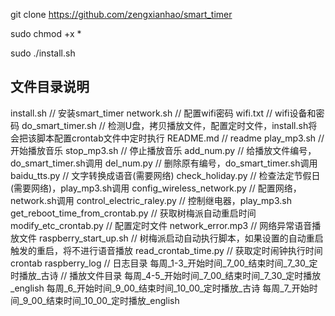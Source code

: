 git clone https://github.com/zengxianhao/smart_timer

sudo chmod +x *

sudo ./install.sh



文件目录说明
------------------------------------------
install.sh                      // 安装smart_timer
network.sh                      // 配置wifi密码
wifi.txt                        // wifi设备和密码
do_smart_timer.sh               // 检测U盘，拷贝播放文件，配置定时文件，install.sh将会把该脚本配置crontab文件中定时执行
README.md                       // readme
play_mp3.sh                     // 开始播放音乐
stop_mp3.sh                     // 停止播放音乐
add_num.py                      // 给播放文件编号，do_smart_timer.sh调用
del_num.py                      // 删除原有编号，do_smart_timer.sh调用
baidu_tts.py                    // 文字转换成语音(需要网络)
check_holiday.py                // 检查法定节假日(需要网络)，play_mp3.sh调用
config_wireless_network.py      // 配置网络，network.sh调用
control_electric_raley.py       // 控制继电器，play_mp3.sh 
get_reboot_time_from_crontab.py // 获取树梅派自动重启时间
modify_etc_crontab.py           // 配置定时文件
network_error.mp3               // 网络异常语音播放文件
raspberry_start_up.sh           // 树梅派启动自动执行脚本，如果设置的自动重启触发的重启，将不进行语音播放
read_crontab_time.py            // 获取定时闹钟执行时间
crontab
raspberry_log                   // 日志目录
每周_1-3_开始时间_7_00_结束时间_7_30_定时播放_古诗      // 播放文件目录
每周_4-5_开始时间_7_00_结束时间_7_30_定时播放_english
每周_6_开始时间_9_00_结束时间_10_00_定时播放_古诗
每周_7_开始时间_9_00_结束时间_10_00_定时播放_english

